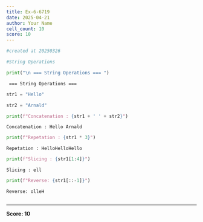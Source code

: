 ```yaml
---
title: Ex-6-6719
date: 2025-04-21
author: Your Name
cell_count: 10
score: 10
---
```


```python
#created at 20250326
```


```python
#String Operations
```


```python
print("\n === String Operations === ")
```

    
     === String Operations === 



```python
str1 = "Hello"
```


```python
str2 = "Arnald"
```


```python
print(f"Concatenation : {str1 + ' ' + str2}")
```

    Concatenation : Hello Arnald



```python
print(f"Repetation : {str1 * 3}")
```

    Repetation : HelloHelloHello



```python
print(f"Slicing : {str1[1:4]}")
```

    Slicing : ell



```python
print(f"Reverse: {str1[::-1]}")
```

    Reverse: olleH



```python

```


---
**Score: 10**